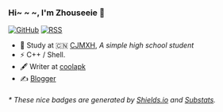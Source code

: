 ### Hi~ ~ ~, I'm Zhouseeie 👋

[![GitHub](https://img.shields.io/badge/dynamic/json?logo=github&label=GitHub&labelColor=495867&color=495867&query=%24.data.totalSubs&url=https%3A%2F%2Fapi.spencerwoo.com%2Fsubstats%2F%3Fsource%3Dgithub%26queryKey%3Dhayschan&style=flat-square)](https://github.com/zhouseeie)
[![RSS](https://img.shields.io/badge/dynamic/json?logo=rss&logoColor=white&label=RSS&labelColor=95B8D1&color=95B8D1&query=%24.data.totalSubs&url=https%3A%2F%2Fapi.spencerwoo.com%2Fsubstats%2F%3Fsource%3Dfeedly%257Cinoreader%257CfeedsPub%26queryKey%3Dnorss&style=flat-square)](norss)

- 🍻 Study at 🇨🇳 [CJMXH](https://www.pku.edu.cn), _A simple high school student_
- ⚡ C++ / Shell.
- 🖋 Writer at [coolapk]( )
- ✍️ [Blogger](https://zhouseeie.github.io/#%E4%B8%BB%E9%A1%B5)

<h6>* These nice badges are generated by <a href="https://shields.io/">Shields.io</a> and <a href="https://github.com/spencerwooo/Substats">Substats</a>.</h6>

